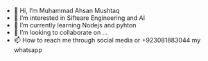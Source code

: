 - 👋 Hi, I’m Muhammad Ahsan Mushtaq
- 👀 I’m interested in Sifteare Engineering and AI
- 🌱 I’m currently learning Nodejs and pyhton
- 💞️ I’m looking to collaborate on ...
- 📫 How to reach me through social media or +923081883044 my whatsapp

<!---
ahsan1373/ahsan1373 is a ✨ special ✨ repository because its `README.md` (this file) appears on your GitHub profile.
You can click the Preview link to take a look at your changes.
--->
